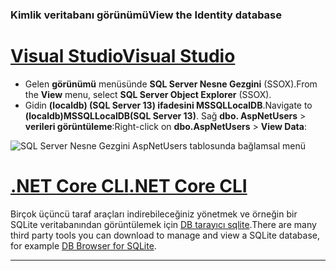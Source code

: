 ### <a name="view-the-identity-database"></a><span data-ttu-id="95833-101">Kimlik veritabanı görünümü</span><span class="sxs-lookup"><span data-stu-id="95833-101">View the Identity database</span></span>

# <a name="visual-studiotabvisual-studio"></a>[<span data-ttu-id="95833-102">Visual Studio</span><span class="sxs-lookup"><span data-stu-id="95833-102">Visual Studio</span></span>](#tab/visual-studio) 

* <span data-ttu-id="95833-103">Gelen **görünümü** menüsünde **SQL Server Nesne Gezgini** (SSOX).</span><span class="sxs-lookup"><span data-stu-id="95833-103">From the **View** menu, select **SQL Server Object Explorer** (SSOX).</span></span>
* <span data-ttu-id="95833-104">Gidin **(localdb) (SQL Server 13) ifadesini MSSQLLocalDB**.</span><span class="sxs-lookup"><span data-stu-id="95833-104">Navigate to **(localdb)MSSQLLocalDB(SQL Server 13)**.</span></span> <span data-ttu-id="95833-105">Sağ **dbo. AspNetUsers** > **verileri görüntüleme**:</span><span class="sxs-lookup"><span data-stu-id="95833-105">Right-click on **dbo.AspNetUsers** > **View Data**:</span></span>

![SQL Server Nesne Gezgini AspNetUsers tablosunda bağlamsal menü](~/security/authentication/accconfirm/_static/ssox.png)

# <a name="net-core-clitabnetcore-cli"></a>[<span data-ttu-id="95833-107">.NET Core CLI</span><span class="sxs-lookup"><span data-stu-id="95833-107">.NET Core CLI</span></span>](#tab/netcore-cli)

<span data-ttu-id="95833-108">Birçok üçüncü taraf araçları indirebileceğiniz yönetmek ve örneğin bir SQLite veritabanından görüntülemek için [DB tarayıcı sqlite](https://sqlitebrowser.org/).</span><span class="sxs-lookup"><span data-stu-id="95833-108">There are many third party tools you can download to manage and view a SQLite database, for example [DB Browser for SQLite](https://sqlitebrowser.org/).</span></span>

---
